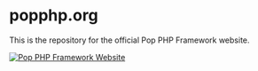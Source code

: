 # popphp.org

This is the repository for the official Pop PHP Framework website.

[![Pop PHP Framework Website](http://www.popphp.org/assets/img/popphp-thumb.jpg)](http://www.popphp.org/)